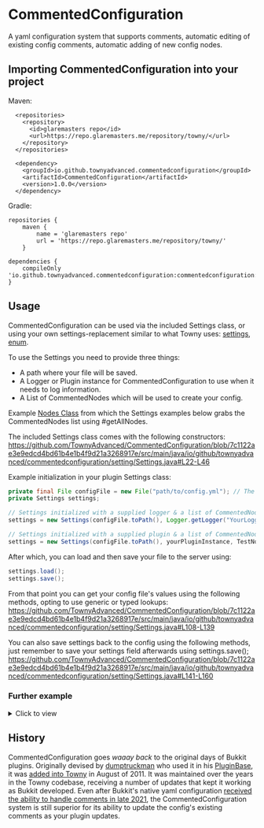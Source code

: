 # CommentedConfiguration

A yaml configuration system that supports comments, automatic editing of existing config comments, automatic adding of new config nodes.

## Importing CommentedConfiguration into your project

Maven:
```
  <repositories>
    <repository>
      <id>glaremasters repo</id>
      <url>https://repo.glaremasters.me/repository/towny/</url>
    </repository>
  </repositories>
```

```
  <dependency>
    <groupId>io.github.townyadvanced.commentedconfiguration</groupId>
    <artifactId>CommentedConfiguration</artifactId>
    <version>1.0.0</version>
  </dependency>
```

Gradle:

```
repositories {
    maven {
        name = 'glaremasters repo'
        url = 'https://repo.glaremasters.me/repository/towny/'
    }

dependencies {
    compileOnly 'io.github.townyadvanced.commentedconfiguration:commentedconfiguration:1.0.0'
}
```


## Usage

CommentedConfiguration can be used via the included Settings class, or using your own settings-replacement similar to what Towny uses: [settings](https://github.com/TownyAdvanced/Towny/blob/master/src/com/palmergames/bukkit/towny/TownySettings.java), [enum](https://github.com/TownyAdvanced/Towny/blob/master/src/com/palmergames/bukkit/config/ConfigNodes.java).

To use the Settings you need to provide three things:
- A path where your file will be saved.
- A Logger or Plugin instance for CommentedConfiguration to use when it needs to log information. 
- A List of CommentedNodes which will be used to create your config.

Example [Nodes Class](https://github.com/TownyAdvanced/CommentedConfiguration/blob/main/src/test/java/io/github/townyadvanced/commentedconfiguration/TestNodes.java) from which the Settings examples below grabs the CommentedNodes list using #getAllNodes.

The included Settings class comes with the following constructors:
https://github.com/TownyAdvanced/CommentedConfiguration/blob/7c1122ae3e9edcd4bd61b4e1b4f9d21a3268917e/src/main/java/io/github/townyadvanced/commentedconfiguration/setting/Settings.java#L22-L46

Example initialization in your plugin Settings class:
```java
private final File configFile = new File("path/to/config.yml"); // The destination you want your config.yml saved to.
private Settings settings;

// Settings initialized with a supplied logger & a list of CommentedNodes.
settings = new Settings(configFile.toPath(), Logger.getLogger("YourLoggerNameHere"), TestNodes.getAllNodes());

// Settings initialized with a supplied plugin & a list of CommentedNodes.
settings = new Settings(configFile.toPath(), yourPluginInstance, TestNodes.getAllNodes());
```

After which, you can load and then save your file to the server using:
```java
settings.load();
settings.save();
```

From that point you can get your config file's values using the following methods, opting to use generic or typed lookups:
https://github.com/TownyAdvanced/CommentedConfiguration/blob/7c1122ae3e9edcd4bd61b4e1b4f9d21a3268917e/src/main/java/io/github/townyadvanced/commentedconfiguration/setting/Settings.java#L108-L139

You can also save settings back to the config using the following methods, just remember to save your settings field afterwards using settings.save();
https://github.com/TownyAdvanced/CommentedConfiguration/blob/7c1122ae3e9edcd4bd61b4e1b4f9d21a3268917e/src/main/java/io/github/townyadvanced/commentedconfiguration/setting/Settings.java#L141-L160

### Further example

<details><summary>Click to view</summary>

Main
```java
package org.example;

import java.nio.file.Path;
import java.util.Arrays;
import java.util.logging.Logger;

import io.github.townyadvanced.commentedconfiguration.setting.Settings;

public class Main {
    public static void main(String[] args) {
        final Path file = Path.of("/home/ben10/Desktop/config.yml");
        final Settings settings = new Settings(file, Logger.getLogger("TEST"), TestNodes.getAllNodes());
        if (!settings.load()) {
            System.out.println("Failed to load config");
            return;
        }
        System.out.println("Loaded config");
        System.out.println(settings.get(TestNodes.BOOLEAN_NODE));
        System.out.println(settings.get(TestNodes.STRING_NODE));
        System.out.println(settings.get(TestNodes.LOCATION_NODE));
        settings.save();
        System.out.println("Saved config");

        final Path enumFile = Path.of("/home/ben10/Desktop/enumconfig.yml");
        final Settings enumSettings = new Settings(enumFile, Logger.getLogger("ENUMTEST"), Arrays.asList(TestEnumNodes.values()));
        if (!enumSettings.load()) {
            System.out.println("Failed to load enumconfig");
            return;
        }
        System.out.println("Loaded enumconfig");
        System.out.println(enumSettings.get(TestEnumNodes.TEST_BOOLEAN));
        System.out.println(enumSettings.get(TestEnumNodes.TEST_STRING));
        System.out.println(enumSettings.get(TestEnumNodes.TEST_LOCATION));
        enumSettings.save();
        System.out.println("Saved enumconfig");
    }
}
```

TestEnumNodes
```java
package org.example;

import io.github.townyadvanced.commentedconfiguration.setting.ValueNode;
import org.bukkit.Location;
import org.jetbrains.annotations.NotNull;
import org.jetbrains.annotations.Nullable;

public enum TestEnumNodes implements ValueNode {
    TEST_BOOLEAN(
            "test.boolean",
            true,
            new String[] {"# This is a test boolean.", "# It is true by default."}
    ),
    TEST_STRING(
            "test.string",
            "Hello, world!",
            new String[] {"# This is a test string.", "# It is \"Hello, world!\" by default."}
    ),
    TEST_LOCATION(
            "test.location",
            new Location(null, 0, 0, 0),
            new String[] {"# This is a test location.", "# It is (0, 0, 0) by default."}
    ),
    ;

    private final String path;
    private final Object defaultValue;
    private final String[] comments;

    TestEnumNodes(String path, Object defaultValue, String[] comments) {
        this.path = path;
        this.defaultValue = defaultValue;
        this.comments = comments;
    }

    @Override
    public @NotNull String getPath() {
        return path;
    }

    @Override
    public @Nullable Object getDefaultValue() {
        return defaultValue;
    }

    @Override
    public @NotNull String[] getComments() {
        return comments;
    }
}
```

TestNodes
```java
package org.example;

import java.util.ArrayList;
import java.util.List;

import io.github.townyadvanced.commentedconfiguration.setting.CommentedNode;
import io.github.townyadvanced.commentedconfiguration.setting.SimpleNode;
import io.github.townyadvanced.commentedconfiguration.setting.TypedValueNode;
import org.bukkit.Location;

public class TestNodes {
    private static final List<CommentedNode> nodes = new ArrayList<>();

    private static <T> TypedValueNode<T> node(TypedValueNode<T> node) {
        nodes.add(node);
        return node;
    }

    public static final TypedValueNode<Boolean> BOOLEAN_NODE = node(SimpleNode.builder("test.boolean", Boolean.class)
            .defaultValue(true)
            .comment("This is a boolean")
            .build());

    public static final TypedValueNode<String> STRING_NODE = node(SimpleNode.builder("test.string", String.class)
            .defaultValue("default")
            .comment("This is a string")
            .build());

    public static final TypedValueNode<Location> LOCATION_NODE = node(SimpleNode.builder("test.location", Location.class)
            .defaultValue(new Location(null, 0, 0, 0))
            .comment("This is a location")
            .build());

    public static List<CommentedNode> getAllNodes() {
        return nodes;
    }
}
```


</details>

## History

CommentedConfiguration goes *waaay back* to the original days of Bukkit plugins. Originally devised by [dumptruckman](https://github.com/dumptruckman) who used it in his [PluginBase](https://github.com/dumptruckman/PluginBase), it was [added into Towny](https://github.com/TownyAdvanced/Towny/commit/9de37765a69c92d9fe8ffe94cb62c5c7f250c6c5) in August of 2011. It was maintained over the years in the Towny codebase, receiving a number of updates that kept it working as Bukkit developed. Even after Bukkit's native yaml configuration [received the ability to handle comments in late 2021](https://hub.spigotmc.org/stash/projects/SPIGOT/repos/bukkit/commits/3e2dd2bc120754ea4db193e878050d0eb31a6894#src/main/java/org/bukkit/configuration/file/YamlConfiguration.java), the CommentedConfiguration system is still superior for its ability to update the config's existing comments as your plugin updates.
